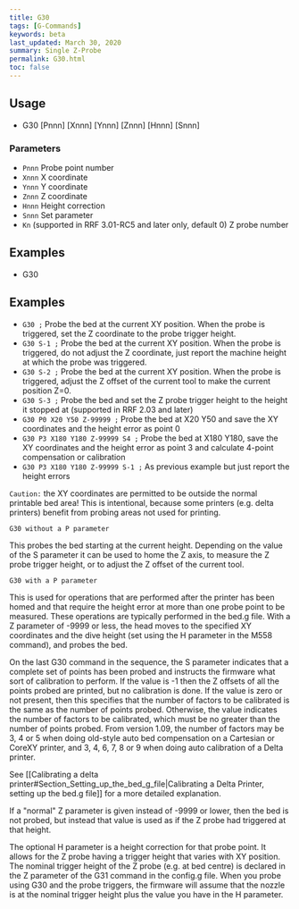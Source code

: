 ```yaml
---
title: G30
tags: [G-Commands] 
keywords: beta 
last_updated: March 30, 2020 
summary: Single Z-Probe 
permalink: G30.html
toc: false 
---
```



## Usage

* G30 [Pnnn] [Xnnn] [Ynnn] [Znnn] [Hnnn] [Snnn]

### Parameters

* `Pnnn` Probe point number
* `Xnnn` X coordinate
* `Ynnn` Y coordinate
* `Znnn` Z coordinate
* `Hnnn` Height correction
* `Snnn` Set parameter
* `Kn` (supported in RRF 3.01-RC5 and later only, default 0) Z probe number

## Examples

* G30

## Examples

* ` G30 ; `  Probe the bed at the current XY position. When the probe is triggered, set the Z coordinate to the probe trigger height.
* ` G30 S-1 ; `  Probe the bed at the current XY position. When the probe is triggered, do not adjust the Z coordinate, just report the machine height at which the probe was triggered.
* ` G30 S-2 ; `  Probe the bed at the current XY position. When the probe is triggered, adjust the Z offset of the current tool to make the current position Z=0.
* ` G30 S-3 ; `  Probe the bed and set the Z probe trigger height to the height it stopped at (supported in RRF 2.03 and later)
* ` G30 P0 X20 Y50 Z-99999 ; `  Probe the bed at X20 Y50 and save the XY coordinates and the height error as point 0
* ` G30 P3 X180 Y180 Z-99999 S4 ; `  Probe the bed at X180 Y180, save the XY coordinates and the height error as point 3 and calculate 4-point compensation or calibration
* ` G30 P3 X180 Y180 Z-99999 S-1 ; `  As previous example but just report the height errors

`Caution:` the XY coordinates are permitted to be outside the normal printable bed area! This is intentional, because some printers (e.g. delta printers) benefit from probing areas not used for printing.

`G30 without a P parameter`

This probes the bed starting at the current height.  Depending on the value of the S parameter it can be used to home the Z axis, to measure the Z probe trigger height, or to adjust the Z offset of the current tool.

`G30 with a P parameter`

This is used for operations that are performed after the printer has been homed and  that require the height error at more than one probe point to be measured. These operations are typically performed in the bed.g file. With a Z parameter of -9999 or less, the head moves to the specified XY coordinates and the dive height (set using the H parameter in the M558 command), and probes the bed.

On the last G30 command in the sequence, the S parameter indicates that a complete set of points has been probed and instructs the firmware what sort of calibration to perform. If the value is -1 then the Z offsets of all the points probed are printed, but no calibration is done. If the value is zero or not present, then this specifies that the number of factors to be calibrated is the same as the number of points probed. Otherwise, the value indicates the number of factors to be calibrated, which must be no greater than the number of points probed. From version 1.09, the number of factors may be 3, 4 or 5 when doing old-style auto bed compensation on a Cartesian or CoreXY printer, and 3, 4, 6, 7, 8 or 9 when doing auto calibration of a Delta printer.

See [[Calibrating a delta printer#Section_Setting_up_the_bed_g_file|Calibrating a Delta Printer, setting up the bed.g file]] for a more detailed explanation.

If a "normal" Z parameter is given instead of -9999 or lower, then the bed is not probed, but instead that value is used as if the Z probe had triggered at that height.

The optional H parameter is a height correction for that probe point. It allows for the Z probe having a trigger height that varies with XY position. The nominal trigger height of the Z probe (e.g. at bed centre) is declared in the Z parameter of the G31 command in the config.g file. When you probe using G30 and the probe triggers, the firmware will assume that the nozzle is at the nominal trigger height plus the value you have in the H parameter.

